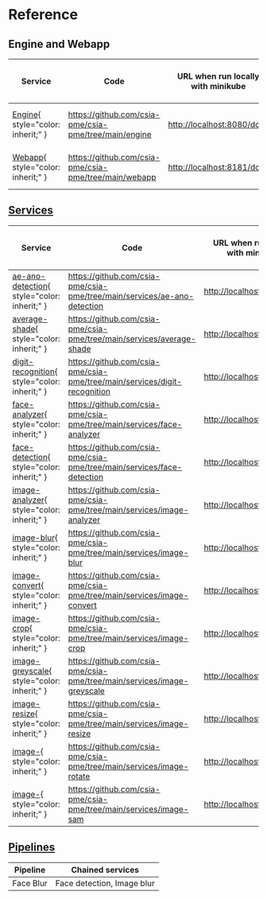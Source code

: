 # Reference

## Engine and Webapp

| Service                                           | Code                                                      | URL when run locally with minikube    | URL when deployed on Fribourg's Kubernetes            |
| ------------------------------------------------- | --------------------------------------------------------- | ------------------------------------- | ----------------------------------------------------- |
| [Engine](./engine.md){ style="color: inherit;" }  | <https://github.com/csia-pme/csia-pme/tree/main/engine>   | <http://localhost:8080/docs>          | <https://engine-csia-pme.kube.isc.heia-fr.ch/docs>    |
| [Webapp](./webapp.md){ style="color: inherit;" }  | <https://github.com/csia-pme/csia-pme/tree/main/webapp>   | <http://localhost:8181/docs>          | <https://webapp-csia-pme.kube.isc.heia-fr.ch/docs>    |

## [Services](./service.md)

| Service                                                                   | Code                                                                          | URL when run locally with minikube    | URL when deployed on Fribourg's Kubernetes                    |
| ------------------------------------------------------------------------- | ----------------------------------------------------------------------------- | ------------------------------------- | ------------------------------------------------------------- |
| [ae-ano-detection](./ae-ano-detection.md){ style="color: inherit;" }      | <https://github.com/csia-pme/csia-pme/tree/main/services/ae-ano-detection>    | <http://localhost:8282/docs>          | <https://ae-ano-detection-csia-pme.kube.isc.heia-fr.ch/docs>  |
| [average-shade](./average-shade.md){ style="color: inherit;" }            | <https://github.com/csia-pme/csia-pme/tree/main/services/average-shade>       | <http://localhost:8383/docs>          | <https://average-shade-csia-pme.kube.isc.heia-fr.ch/docs>     |
| [digit-recognition](./digit-recognition.md){ style="color: inherit;" }    | <https://github.com/csia-pme/csia-pme/tree/main/services/digit-recognition>   | <http://localhost:8484/docs>          | <https://digit-recognition-csia-pme.kube.isc.heia-fr.ch/docs> |
| [face-analyzer](./face-analyzer.md){ style="color: inherit;" }            | <https://github.com/csia-pme/csia-pme/tree/main/services/face-analyzer>       | <http://localhost:8585/docs>          | <https://face-analyzer-csia-pme.kube.isc.heia-fr.ch/docs>     |
| [face-detection](./face-detection.md){ style="color: inherit;" }          | <https://github.com/csia-pme/csia-pme/tree/main/services/face-detection>      | <http://localhost:8686/docs>          | <https://face-detection-csia-pme.kube.isc.heia-fr.ch/docs>    |
| [image-analyzer](./image-analyzer.md){ style="color: inherit;" }          | <https://github.com/csia-pme/csia-pme/tree/main/services/image-analyzer>      | <http://localhost:8787/docs>          | <https://image-analyzer-csia-pme.kube.isc.heia-fr.ch/docs>    |
| [image-blur](./image-blur.md){ style="color: inherit;" }          | <https://github.com/csia-pme/csia-pme/tree/main/services/image-blur>      | <http://localhost:8888/docs>          | <https://image-blur-csia-pme.kube.isc.heia-fr.ch/docs>    |
| [image-convert](./image-convert.md){ style="color: inherit;" }          | <https://github.com/csia-pme/csia-pme/tree/main/services/image-convert>      | <http://localhost:8989/docs>          | <https://image-convert-csia-pme.kube.isc.heia-fr.ch/docs>    |
| [image-crop](./image-crop.md){ style="color: inherit;" }          | <https://github.com/csia-pme/csia-pme/tree/main/services/image-crop>      | <http://localhost:9090/docs>          | <https://image-crop-csia-pme.kube.isc.heia-fr.ch/docs>    |
| [image-greyscale](./image-greyscale.md){ style="color: inherit;" }          | <https://github.com/csia-pme/csia-pme/tree/main/services/image-greyscale>      | <http://localhost:9191/docs>          | <https://image-greyscale-csia-pme.kube.isc.heia-fr.ch/docs>    |
| [image-resize](./image-resize.md){ style="color: inherit;" }          | <https://github.com/csia-pme/csia-pme/tree/main/services/image-resize>      | <http://localhost:9292/docs>          | <https://image-resize-csia-pme.kube.isc.heia-fr.ch/docs>    |
| [image-](./image-rotate.md){ style="color: inherit;" }          | <https://github.com/csia-pme/csia-pme/tree/main/services/image-rotate>      | <http://localhost:9393/docs>          | <https://image-rotate-csia-pme.kube.isc.heia-fr.ch/docs>    |
| [image-](./image-sam.md){ style="color: inherit;" }          | <https://github.com/csia-pme/csia-pme/tree/main/services/image-sam>      | <http://localhost:9494/docs>          | <https://image-sam-csia-pme.kube.isc.heia-fr.ch/docs>    |

## [Pipelines](./pipeline.md)

| Pipeline                                                                  | Chained services                                                              |
| ------------------------------------------------------------------------- | ----------------------------------------------------------------------------- |
| Face Blur                                                                 | Face detection, Image blur                                                    |